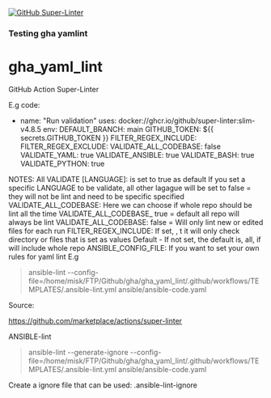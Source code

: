 [![GitHub Super-Linter](https://github.com/Misk77/gha_yaml_lint/actions/workflows/syntax-check.yml/badge.svg)](https://github.com/marketplace/actions/super-linter)

### Testing gha yamlint
# gha_yaml_lint


GitHub Action Super-Linter



E.g code:
- name: "Run validation"
        uses: docker://ghcr.io/github/super-linter:slim-v4.8.5
        env:
          DEFAULT_BRANCH: main
          GITHUB_TOKEN: ${{ secrets.GITHUB_TOKEN }}
          FILTER_REGEX_INCLUDE:
          FILTER_REGEX_EXCLUDE:
          VALIDATE_ALL_CODEBASE: false
          VALIDATE_YAML: true
          VALIDATE_ANSIBLE: true
          VALIDATE_BASH: true
          VALIDATE_PYTHON: true



NOTES:
All VALIDATE [LANGUAGE]: is set to true as default
If you set a specific LANGUAGE to be validate, all other lagague will be set to false = they will not be lint and need to be specific specified
VALIDATE_ALL_CODEBASE:
Here we can choose if whole repo should be lint all the time
VALIDATE_ALL_CODEBASE_ true  = default all repo will always be lint
VALIDATE_ALL_CODEBASE: false = Will only lint new or edited files for each run
FILTER_REGEX_INCLUDE:
If set, , t it will only check directory or files that is set as values
Default - If not set, the default is, all,  if will include whole repo
ANSIBLE_CONFIG_FILE:
If you want to set your own rules for yaml lint
E.g
> ansible-lint  --config-file=/home/misk/FTP/Github/gha/gha_yaml_lint/.github/workflows/TEMPLATES/.ansible-lint.yml  ansible/ansible-code.yaml






Source:

https://github.com/marketplace/actions/super-linter


ANSIBLE-lint


> ansible-lint --generate-ignore  --config-file=/home/misk/FTP/Github/gha/gha_yaml_lint/.github/workflows/TEMPLATES/.ansible-lint.yml  ansible/ansible-code.yaml

Create a ignore file that can be used:  .ansible-lint-ignore
